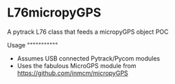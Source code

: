 # L76micropyGPS
A pytrack L76 class that feeds a micropyGPS object POC

Usage
"""""""""""
* Assumes USB connected Pytrack/Pycom modules
* Uses the fabulous MicroGPS module from https://github.com/inmcm/micropyGPS
